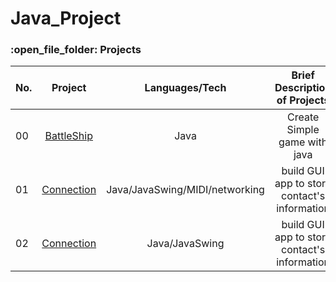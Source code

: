 # Java_Project

<h3>:open_file_folder: Projects</h3>

|No. |Project  |Languages/Tech | Brief Description of Projects
| ------------- |:-------------:|:-------------:|:-------------:|
|      00       |[BattleShip](https://github.com/caunhach/BattleShip/blob/main/README.md)     |       Java       |Create Simple game with java|
|      01       |[Connection](https://github.com/caunhach/Connection)     |       Java/JavaSwing/MIDI/networking       |build GUI app to store contact's information|
|      02       |[Connection](https://github.com/caunhach/Connection)     |       Java/JavaSwing       |build GUI app to store contact's information|
